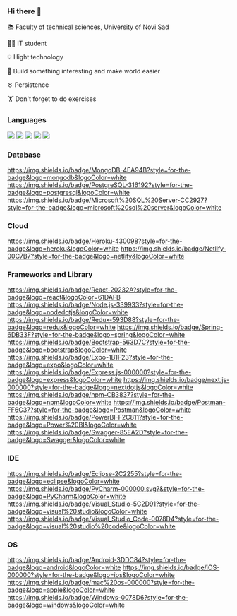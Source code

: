 ### Hi there 👋


 :books: Faculty of technical sciences, University of Novi Sad
 
 :student: IT student
 
 :bulb: Hight technology
 
 :hammer: Build something interesting and make world easier
 
 :taurus: Persistence
 
 :weight_lifting: Don't forget to do exercises
 
 ### Languages 
 
 <img src="https://img.shields.io/badge/C-00599C?style=for-the-badge&logo=c&logoColor=white" />
 <img src="https://img.shields.io/badge/C%23-239120?style=for-the-badge&logo=c-sharp&logoColor=white"/>
 <img src="https://img.shields.io/badge/Java-ED8B00?style=for-the-badge&logo=java&logoColor=white"/>
 <img src="https://img.shields.io/badge/JavaScript-323330?style=for-the-badge&logo=javascript&logoColor=F7DF1E"/>
 <img src="https://img.shields.io/badge/HTML5-E34F26?style=for-the-badge&logo=html5&logoColor=white"/>
 
 ### Database
 https://img.shields.io/badge/MongoDB-4EA94B?style=for-the-badge&logo=mongodb&logoColor=white
 https://img.shields.io/badge/PostgreSQL-316192?style=for-the-badge&logo=postgresql&logoColor=white
 https://img.shields.io/badge/Microsoft%20SQL%20Server-CC2927?style=for-the-badge&logo=microsoft%20sql%20server&logoColor=white
 
 ### Cloud
 https://img.shields.io/badge/Heroku-430098?style=for-the-badge&logo=heroku&logoColor=white
 https://img.shields.io/badge/Netlify-00C7B7?style=for-the-badge&logo=netlify&logoColor=white
 
 ### Frameworks and Library
 https://img.shields.io/badge/React-20232A?style=for-the-badge&logo=react&logoColor=61DAFB
 https://img.shields.io/badge/Node.js-339933?style=for-the-badge&logo=nodedotjs&logoColor=white
 https://img.shields.io/badge/Redux-593D88?style=for-the-badge&logo=redux&logoColor=white
 https://img.shields.io/badge/Spring-6DB33F?style=for-the-badge&logo=spring&logoColor=white
 https://img.shields.io/badge/Bootstrap-563D7C?style=for-the-badge&logo=bootstrap&logoColor=white
 https://img.shields.io/badge/Expo-1B1F23?style=for-the-badge&logo=expo&logoColor=white
 https://img.shields.io/badge/Express.js-000000?style=for-the-badge&logo=express&logoColor=white
 https://img.shields.io/badge/next.js-000000?style=for-the-badge&logo=nextdotjs&logoColor=white
 https://img.shields.io/badge/npm-CB3837?style=for-the-badge&logo=npm&logoColor=white
 https://img.shields.io/badge/Postman-FF6C37?style=for-the-badge&logo=Postman&logoColor=white
 https://img.shields.io/badge/PowerBI-F2C811?style=for-the-badge&logo=Power%20BI&logoColor=white
 https://img.shields.io/badge/Swagger-85EA2D?style=for-the-badge&logo=Swagger&logoColor=white
 
 ### IDE
 https://img.shields.io/badge/Eclipse-2C2255?style=for-the-badge&logo=eclipse&logoColor=white
 https://img.shields.io/badge/PyCharm-000000.svg?&style=for-the-badge&logo=PyCharm&logoColor=white
 https://img.shields.io/badge/Visual_Studio-5C2D91?style=for-the-badge&logo=visual%20studio&logoColor=white
 https://img.shields.io/badge/Visual_Studio_Code-0078D4?style=for-the-badge&logo=visual%20studio%20code&logoColor=white
 
 ### OS
 https://img.shields.io/badge/Android-3DDC84?style=for-the-badge&logo=android&logoColor=white
 https://img.shields.io/badge/iOS-000000?style=for-the-badge&logo=ios&logoColor=white
 https://img.shields.io/badge/mac%20os-000000?style=for-the-badge&logo=apple&logoColor=white
 https://img.shields.io/badge/Windows-0078D6?style=for-the-badge&logo=windows&logoColor=white
 



